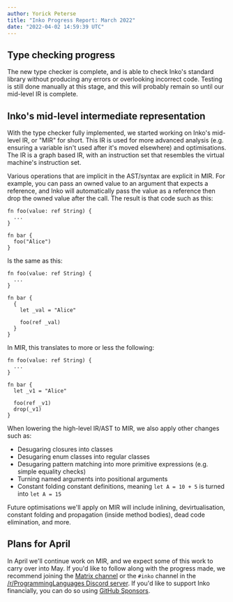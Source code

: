 ```yaml
---
author: Yorick Peterse
title: "Inko Progress Report: March 2022"
date: "2022-04-02 14:59:39 UTC"
---
```


## Type checking progress

The new type checker is complete, and is able to check Inko's standard library
without producing any errors or overlooking incorrect code. Testing is still
done manually at this stage, and this will probably remain so until our
mid-level IR is complete.

## Inko's mid-level intermediate representation

With the type checker fully implemented, we started working on Inko's mid-level
IR, or "MIR" for short. This IR is used for more advanced analysis (e.g.
ensuring a variable isn't used after it's moved elsewhere) and optimisations.
The IR is a graph based IR, with an instruction set that resembles the virtual
machine's instruction set.

Various operations that are implicit in the AST/syntax are explicit in MIR. For
example, you can pass an owned value to an argument that expects a reference,
and Inko will automatically pass the value as a reference then drop the owned
value after the call. The result is that code such as this:

```inko
fn foo(value: ref String) {
  ...
}

fn bar {
  foo("Alice")
}
```

Is the same as this:

```inko
fn foo(value: ref String) {
  ...
}

fn bar {
  {
    let _val = "Alice"

    foo(ref _val)
  }
}
```

In MIR, this translates to more or less the following:

```inko
fn foo(value: ref String) {
  ...
}

fn bar {
  let _v1 = "Alice"

  foo(ref _v1)
  drop(_v1)
}
```

When lowering the high-level IR/AST to MIR, we also apply other changes such as:

- Desugaring closures into classes
- Desugaring enum classes into regular classes
- Desugaring pattern matching into more primitive expressions (e.g. simple
  equality checks)
- Turning named arguments into positional arguments
- Constant folding constant definitions, meaning `let A = 10 + 5` is turned into
  `let A = 15`

Future optimisations we'll apply on MIR will include inlining, devirtualisation,
constant folding and propagation (inside method bodies), dead code elimination,
and more.

## Plans for April

In April we'll continue work on MIR, and we expect some of this work to carry
over into May. If you'd like to follow along with the progress made, we
recommend joining the [Matrix
channel](https://matrix.to/#/#inko-lang:matrix.org) or the `#inko` channel in
the [/r/ProgrammingLanguages Discord server](https://discord.gg/yqWzmkV). If
you'd like to support Inko financially, you can do so using [GitHub
Sponsors](https://github.com/sponsors/YorickPeterse).
